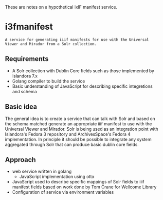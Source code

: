 
These are notes on a hypothetical IxIF manifest service.

# i3fmanifest

    A service for generating iiif manifests for use with the Universal Viewer and Mirador from a Solr collection.

## Requirements

+ A Solr collection with Dublin Core fields such as those implemented by Islandora 7.x
+ Golang compiler to build the service
+ Basic understanding of JavaScript for describing specific integretions and schema


## Basic idea

The general idea is to create a service that can talk with Solr and based on the schema matched generate an appropriate iiif manifest to use with the Universal Viewer and Mirador.  Solr is being used as an integration point with Islandora's Fedora 3 repository and ArchivesSpace's Fedora 4 implementation. In principle it should be possible to integrate any system aggregated through Solr that can produce basic dublin core fields.

## Approach

+ web service written in golang
    + JavaScript implementation using otto
+ JavaScript used to describe specific mappings of Solr fields to iiif manifest fields based on work done by Tom Crane for Wellcome Library
+ Configuration of service via environment variables


